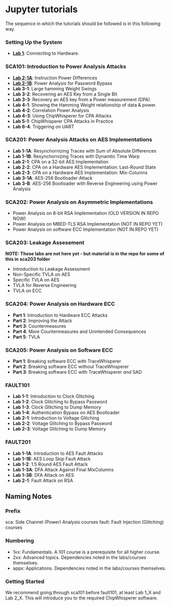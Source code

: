 # Jupyter tutorials

The sequence in which the tutorials should be followed is in this following way.

### Setting Up the System

<!-- * **[lab 1](#lab-1)**: Connecting to Hardware -->
* **[Lab 1](lab1/lab1.md)**: Connecting to Hardware.

### SCA101: Introduction to Power Analysis Attacks

<!-- * **[Lab 2-1A](#lab-2-1a)**: Instruction Power Differences
* **[Lab 2-1B](#lab-2-1B)**: Power Analysis for Password Bypass -->
* **[Lab 2-1A](lab2_1a/lab2_1a.md)**: Instruction Power Differences
* **[Lab 2-1B](lab2_1b/lab2_1b.md)**: Power Analysis for Password Bypass
* **Lab 3-1**: Large hamming Weight Swings
* **Lab 3-2**: Recovering an AES Key from a Single Bit
* **Lab 3-3**: Recovery an AES key from a Power measurement (DPA)
* **Lab 4-1**: Showing the Hamming Weight relationship of data & power.
* **Lab 4-2**: Correlation Power Analysis
* **Lab 4-3**: Using ChipWhisperer for CPA Attacks
* **Lab 5-1**: ChipWhisperer CPA Attacks in Practice
* **Lab 6-4**: Triggering on UART

### SCA201: Power Analysis Attacks on AES Implementations
* **Lab 1-1A**: Resynchornizing Traces with Sum of Absolute Differences
* **Lab 1-1B**: Resynchornizing Traces with Dynamtic Time Warp
* **Lab 2-1**: CPA on a 32-bit AES Implementation
* **Lab 2-2**: CPA on a Hardware AES Implementation: Last-Round State
* **Lab 2-3**: CPA on a Hardware AES Implementation: Mix-Columns
* **Lab 3-1A**: AES-256 Bootloader Attack
* **Lab 3-B**: AES-256 Bootloader with Reverse Engineering using Power Analysis

### SCA202: Power Analysis on Asymmetric Implementations
* Power Analysis on 8-bit RSA Implementation (OLD VERSION IN REPO NOW)
* Power Analysis on MBED-TLS RSA Implementation (NOT IN REPO YET)
* Power Analysis on software ECC Implementation (NOT IN REPO YET)

### SCA203: Leakage Assesement
**NOTE: These labs are not here yet - but material is in the repo for some of this in sca203 folder**
* Introduction to Leakage Assessment
* Non-Specific TVLA on AES
* Specific TVLA on AES
* TVLA for Reverse Engineering
* TVLA on ECC

### SCA204: Power Analysis on Hardware ECC
* **Part 1**: Introduction to Hardware ECC Attacks
* **Part 2**: Improving the Attack
* **Part 3**: Countermeasures
* **Part 4**: More Countermeasures and Unintended Consequences
* **Part 5**: TVLA

### SCA205: Power Analysis on Software ECC
* **Part 1**: Breaking software ECC with TraceWhisperer
* **Part 2**: Breaking software ECC without TraceWhisperer
* **Part 3**: Breaking software ECC with TraceWhisperer *and* SAD

### FAULT101


* **Lab 1-1**: Introduction to Clock Glitching
* **Lab 1-2**: Clock Glitching to Bypass Password
* **Lab 1-3**: Clock Glitching to Dump Memory
* **Lab 1-4**: Authentication Bypass on AES Bootloader
* **Lab 2-1**: Introduction to Voltage Glitching
* **Lab 2-2**: Voltage Glitching to Bypass Password
* **Lab 2-3**: Voltage Glitching to Dump Memory

### FAULT201
* **Lab 1-1A**: Introduction to AES Fault Attacks
* **Lab 1-1B**: AES Loop Skip Fault Attack
* **Lab 1-2**: 1.5 Round AES Fault Attack
* **Lab 1-3A**: DFA Attack Against Final MixColumns
* **Lab 1-3B**: DFA Attack on AES
* **Lab 2-1**: Fault Attack on RSA


## Naming Notes

### Prefix

sca: Side Channel (Power) Analysis courses
fault: Fault Injection (Glitching) courses

### Numbering

* 1xx: Fundamentals. A 101 course is a prerequisite for all higher course.
* 2xx: Advanced topics. Dependencies noted in the labs/courses themselves.
* appx: Applications. Dependencies noted in the labs/courses themselves.

### Getting Started

We recommend going through sca101 before fault101, at least Lab 1_X and Lab 2_X. This will introduce you to the required ChipWhisperer software.

<!-- 
## My Section

This is the content of the section.

- [Go to My Section](#my-section)
- [Go to My Jupyter Tutorials](#jupyter-tutorials) -->

